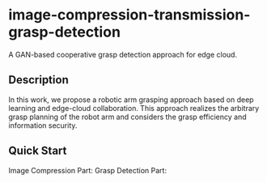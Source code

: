 # image-compression-transmission-grasp-detection
A GAN-based cooperative grasp detection approach for edge cloud.


## Description
In this work, we propose a robotic arm grasping approach based on deep learning and edge-cloud collaboration. This approach realizes the arbitrary grasp planning of the robot arm and considers the grasp efficiency and information security.


## Quick Start
Image Compression Part:
Grasp Detection Part:
